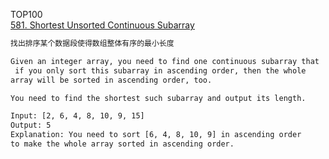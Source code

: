TOP100  
[581. Shortest Unsorted Continuous Subarray](https://leetcode.com/problems/shortest-unsorted-continuous-subarray/)

```html
找出排序某个数据段使得数组整体有序的最小长度

Given an integer array, you need to find one continuous subarray that
 if you only sort this subarray in ascending order, then the whole 
array will be sorted in ascending order, too.

You need to find the shortest such subarray and output its length.

Input: [2, 6, 4, 8, 10, 9, 15]
Output: 5
Explanation: You need to sort [6, 4, 8, 10, 9] in ascending order
to make the whole array sorted in ascending order.
```